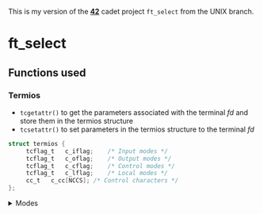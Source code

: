This is my version of the **[42](https://www.42.us.org/)** cadet project `ft_select` from the UNIX branch.

# ft_select

## Functions used
### Termios
* `tcgetattr()` to get the parameters associated with the terminal _fd_ and store them in the termios structure
* `tcsetattr()` to set parameters in the termios structure to the terminal _fd_
```c
struct termios {
     tcflag_t	c_iflag;	/* Input modes */
     tcflag_t	c_oflag;	/* Output modes */
     tcflag_t	c_cflag;	/* Control modes */
     tcflag_t	c_lflag;	/* Local modes */
     cc_t	c_cc[NCCS];	/* Control characters */
};
```
<details>
<summary>Modes</summary>

#### Input Modes (`c_iflag`)
* `IGNBRK` ignore BREAK condition
* `BRKINT` map BREAK to SIGINTR
* `IGNPAR` ignore (discard) parity errors
* `PARMRK` mark parity and framing errors
* `INPCK` enable checking of parity errors
* `ISTRIP` strip 8th bit off chars
* `INLCR` map NL into CR
* `IGNCR` ignore CR
* `ICRNL` map CR to NL (ala CRMOD)
* `IXON` enable output flow control
* `IXOFF` enable input flow control
* `IXANY` any char will restart after stop
* `IMAXBEL` ring bell on input queue full
* `IUCLC` translate upper case to lower case

####  Output Modes (`c_oflag`)
* `OPOST` enable following output processing
* `ONLCR` map NL to CR-NL (ala CRMOD)
* `OXTABS` expand tabs to spaces
* `ONOEOT` discard EOT's `^D' on output)
* `OCRNL` map CR to NL
* `OLCUC` translate lower case to upper case
* `ONOCR` No CR output at column 0
* `ONLRET` NL performs CR function
</details>
